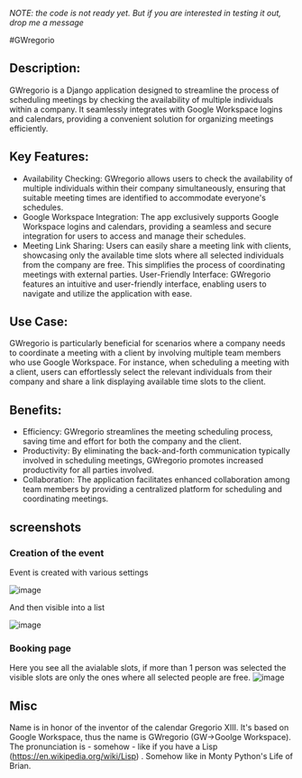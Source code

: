 *NOTE: the code is not ready yet. But if you are interested in testing it out, drop me a message*

#GWregorio

## Description:

GWregorio is a Django application designed to streamline the process of scheduling meetings by checking the availability of multiple individuals within a company. It seamlessly integrates with Google Workspace logins and calendars, providing a convenient solution for organizing meetings efficiently.

## Key Features:

- Availability Checking: GWregorio allows users to check the availability of multiple individuals within their company simultaneously, ensuring that suitable meeting times are identified to accommodate everyone's schedules.
- Google Workspace Integration: The app exclusively supports Google Workspace logins and calendars, providing a seamless and secure integration for users to access and manage their schedules.
- Meeting Link Sharing: Users can easily share a meeting link with clients, showcasing only the available time slots where all selected individuals from the company are free. This simplifies the process of coordinating meetings with external parties.
User-Friendly Interface: GWregorio features an intuitive and user-friendly interface, enabling users to navigate and utilize the application with ease.

## Use Case:

GWregorio is particularly beneficial for scenarios where a company needs to coordinate a meeting with a client by involving multiple team members who use Google Workspace. For instance, when scheduling a meeting with a client, users can effortlessly select the relevant individuals from their company and share a link displaying available time slots to the client.

## Benefits:

- Efficiency: GWregorio streamlines the meeting scheduling process, saving time and effort for both the company and the client.
- Productivity: By eliminating the back-and-forth communication typically involved in scheduling meetings, GWregorio promotes increased productivity for all parties involved.
- Collaboration: The application facilitates enhanced collaboration among team members by providing a centralized platform for scheduling and coordinating meetings.

## screenshots
### Creation of the event
Event is created with various settings 

![image](https://github.com/esseti/gwregorio/assets/1928354/ad50f121-8f05-410a-9901-961b86c58308)


And then visible into a list

![image](https://github.com/esseti/gwregorio/assets/1928354/f7dd1989-720f-4242-adef-fbd17e2ae37d)


### Booking page
Here you see all the avialable slots, if more than 1 person was selected the visible slots are only the ones where all selected people are free. 
![image](https://github.com/esseti/gwregorio/assets/1928354/e017ffa6-0f04-45ed-a2da-b61c5aea3f91)



## Misc
Name is in honor of the inventor of the calendar Gregorio XIII. 
It's based on Google Workspace, thus  the name is GWregorio (GW->Goolge Workspace). 
The pronunciation is - somehow - like  if you have a Lisp (https://en.wikipedia.org/wiki/Lisp) . Somehow like in Monty Python's Life of Brian.
